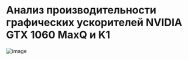 # Анализ производительности графических ускорителей NVIDIA GTX 1060 MaxQ и K1

![image](https://github.com/user-attachments/assets/443dbf5e-4a47-43d0-9714-88a8006ba5b0)
